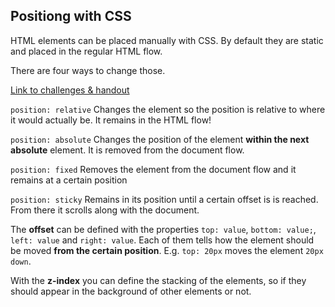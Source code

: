 ## Positiong with CSS

HTML elements can be placed manually with CSS. By default they are static and placed in the regular HTML flow.

There are four ways to change those.

[Link to challenges & handout](https://github.com/neuefische/bo-web-23-1/tree/main/sessions/css-positioning)

`position: relative` Changes the element so the position is relative to where it would actually be. It remains in the HTML flow!

`position: absolute` Changes the position of the element **within the next absolute** element. It is removed from the document flow.

`position: fixed` Removes the element from the document flow and it remains at a certain position

`position: sticky` Remains in its position until a certain offset is is reached. From there it scrolls along with the document.

The **offset** can be defined with the properties `top: value`, `bottom: value;`, `left: value` and `right: value`. Each of them tells how the element should be moved **from the certain position**. E.g. `top: 20px` moves the element `20px down`.

With the **z-index** you can define the stacking of the elements, so if they should appear in the background of other elements or not.
